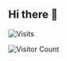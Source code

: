 ## Hi there 👋

![Visits](https://komarev.com/ghpvc/?username=mirbyte&color=000000&style=plastic&abbreviated=true&label=PROFILE+VIEWS++)




![Visitor Count](https://hit.yhype.me/github/profile?account_id=83219244)


